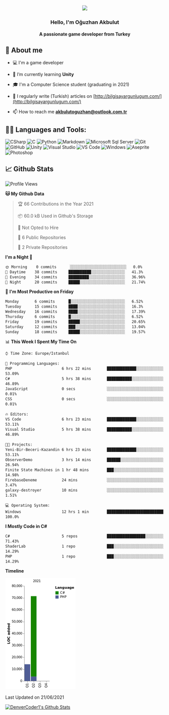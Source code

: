 <h3 align="center"><img width="30%" src="https://i.ibb.co/X8Kzg5W/playing-music-bro.png"></h3>

<h3 align="center">Hello, I'm Oğuzhan Akbulut</h3>
<h4 align="center">A passionate game developer from Turkey</h3>

## 📖 About me

- :computer: I'm a game developer

- 🌱 I’m currently learning **Unity**

- 🎓 I'm a Computer Science student (graduating in 2021)

- 📝 I regularly write (Turkish) articles on [http://bilgisayargunlugum.com/](http://bilgisayargunlugum.com/)

- 📫 How to reach me **akbulutoguzhan@outlook.com.tr**


## 👨‍💻 Languages and Tools:

![CSharp](https://img.shields.io/badge/-C%20Sharp-239120?logo=C-sharp&style=flat-square)
![C](http://img.shields.io/badge/-C-A8B9CC?style=flat-square&logo=c&logoColor=ffffff)
![Python](http://img.shields.io/badge/-Python-3776AB?style=flat-square&logo=python&logoColor=ffffff)
![Markdown](https://img.shields.io/badge/-Markdown-000000?style=flat-square&logo=markdown)
![Microsoft Sql Server](https://img.shields.io/badge/-Sql%20Server-CC2927?style=flat-square&logo=microsoft-sql-server&logoColor=ffffff)
![Git](https://img.shields.io/badge/-Git-%23F05032?style=flat-square&logo=git&logoColor=%23ffffff)
![GitHub](https://img.shields.io/badge/-GitHub-181717?style=flat-square&logo=github)
![Unity](https://img.shields.io/badge/-Unity-000000?logo=Unity&style=flat-square)
![Visual Studio](https://img.shields.io/badge/-Visual%20Studio-5C2D91?logo=Visual-Studio&style=flat-square)
![VS Code](http://img.shields.io/badge/-VS%20Code-007ACC?style=flat-square&logo=visual-studio-code&logoColor=ffffff)
![Windows](http://img.shields.io/badge/-Windows-0078D6?style=flat-square&logo=windows&logoColor=ffffff)
![Aseprite](https://img.shields.io/badge/-Aseprite-7D929E?logo=Aseprite&style=flat-square&logoColor=ffffff)
![Photoshop](https://img.shields.io/badge/-Photoshop-31A8FF?logo=Adobe-Photoshop&style=flat-square&logoColor=ffffff)

## 📈 Github Stats

<!--START_SECTION:waka-->
![Profile Views](http://img.shields.io/badge/Profile%20Views-4-blue)

**🐱 My Github Data** 

> 🏆 66 Contributions in the Year 2021
 > 
> 📦 60.0 kB Used in Github's Storage 
 > 
> 🚫 Not Opted to Hire
 > 
> 📜 6 Public Repositories 
 > 
> 🔑 2 Private Repositories  
 > 
**I'm a Night 🦉** 

```text
🌞 Morning    0 commits      ░░░░░░░░░░░░░░░░░░░░░░░░░   0.0% 
🌆 Daytime    38 commits     ██████████░░░░░░░░░░░░░░░   41.3% 
🌃 Evening    34 commits     █████████░░░░░░░░░░░░░░░░   36.96% 
🌙 Night      20 commits     █████░░░░░░░░░░░░░░░░░░░░   21.74%

```
📅 **I'm Most Productive on Friday** 

```text
Monday       6 commits      █░░░░░░░░░░░░░░░░░░░░░░░░   6.52% 
Tuesday      15 commits     ████░░░░░░░░░░░░░░░░░░░░░   16.3% 
Wednesday    16 commits     ████░░░░░░░░░░░░░░░░░░░░░   17.39% 
Thursday     6 commits      █░░░░░░░░░░░░░░░░░░░░░░░░   6.52% 
Friday       19 commits     █████░░░░░░░░░░░░░░░░░░░░   20.65% 
Saturday     12 commits     ███░░░░░░░░░░░░░░░░░░░░░░   13.04% 
Sunday       18 commits     █████░░░░░░░░░░░░░░░░░░░░   19.57%

```


📊 **This Week I Spent My Time On** 

```text
⌚︎ Time Zone: Europe/Istanbul

💬 Programming Languages: 
PHP                      6 hrs 22 mins       █████████████░░░░░░░░░░░░   53.09% 
C#                       5 hrs 38 mins       ███████████░░░░░░░░░░░░░░   46.89% 
JavaScript               0 secs              ░░░░░░░░░░░░░░░░░░░░░░░░░   0.01% 
CSS                      0 secs              ░░░░░░░░░░░░░░░░░░░░░░░░░   0.01%

🔥 Editors: 
VS Code                  6 hrs 23 mins       █████████████░░░░░░░░░░░░   53.11% 
Visual Studio            5 hrs 38 mins       ███████████░░░░░░░░░░░░░░   46.89%

🐱‍💻 Projects: 
Yeni-Bir-Beceri-Kazandin 6 hrs 23 mins       █████████████░░░░░░░░░░░░   53.11% 
ObserverDemo             3 hrs 14 mins       ██████░░░░░░░░░░░░░░░░░░░   26.94% 
Finite State Machines in 1 hr 48 mins        ███░░░░░░░░░░░░░░░░░░░░░░   14.98% 
FirebaseDeneme           24 mins             ░░░░░░░░░░░░░░░░░░░░░░░░░   3.47% 
galaxy-destroyer         10 mins             ░░░░░░░░░░░░░░░░░░░░░░░░░   1.51%

💻 Operating System: 
Windows                  12 hrs 1 min        █████████████████████████   100.0%

```

**I Mostly Code in C#** 

```text
C#                       5 repos             █████████████████░░░░░░░░   71.43% 
ShaderLab                1 repo              ███░░░░░░░░░░░░░░░░░░░░░░   14.29% 
PHP                      1 repo              ███░░░░░░░░░░░░░░░░░░░░░░   14.29%

```


**Timeline**

![Chart not found](https://raw.githubusercontent.com/akbulutoguzhan/akbulutoguzhan/main/charts/bar_graph.png) 


 Last Updated on 21/06/2021
<!--END_SECTION:waka-->

<!-- https://github.com/anuraghazra/github-readme-stats -->
<a href="https://github.com/anuraghazra/github-readme-stats"><img alt="DenverCoder1's Github Stats" src="https://github-readme-stats.vercel.app/api?username=akbulutoguzhan&show_icons=true&count_private=true&hide=" /></a>
<!--START_SECTION:activity-->

